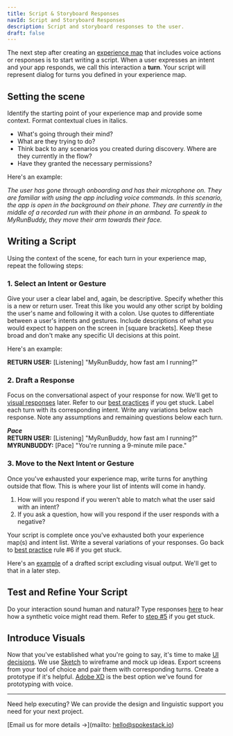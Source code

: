 ```yaml
---
title: Script & Storyboard Responses
navId: Script and Storyboard Responses
description: Script and storyboard responses to the user.
draft: false
---
```


The next step after creating an [experience map](/docs/Design/map-out-integration) that includes voice actions or responses is to start writing a script. When a user expresses an intent and your app responds, we call this interaction a **turn**. Your script will represent dialog for turns you defined in your experience map.

## Setting the scene

Identify the starting point of your experience map and provide some context. Format contextual clues in italics.

- What's going through their mind?
- What are they trying to do?
- Think back to any scenarios you created during discovery. Where are they currently in the flow?
- Have they granted the necessary permissions?

Here's an example:

_The user has gone through onboarding and has their microphone on. They are familiar with using the app including voice commands. In this scenario, the app is open in the background on their phone. They are currently in the middle of a recorded run with their phone in an armband. To speak to MyRunBuddy, they move their arm towards their face._

## Writing a Script

Using the context of the scene, for each turn in your experience map, repeat the following steps:

### 1. Select an Intent or Gesture

Give your user a clear label and, again, be descriptive. Specify whether this is a new or return user. Treat this like you would any other script by bolding the user's name and following it with a colon. Use quotes to differentiate between a user's intents and gestures. Include descriptions of what you would expect to happen on the screen in [square brackets]. Keep these broad and don't make any specific UI decisions at this point.

Here's an example:

**RETURN USER:** [Listening] "MyRunBuddy, how fast am I running?"

### 2. Draft a Response

Focus on the conversational aspect of your response for now. We'll get to [visual responses](/docs/Design/tips-for-designing-visual-output) later. Refer to our [best practices](/docs/Design/tips-for-writing-dialog) if you get stuck. Label each turn with its corresponding intent. Write any variations below each response. Note any assumptions and remaining questions below each turn.

**_Pace_**  
**RETURN USER:** [Listening] "MyRunBuddy, how fast am I running?"  
**MYRUNBUDDY:** [Pace] "You're running a 9-minute mile pace."

### 3. Move to the Next Intent or Gesture

Once you've exhausted your experience map, write turns for anything outside that flow. This is where your list of intents will come in handy.

1. How will you respond if you weren't able to match what the user said with an intent?
2. If you ask a question, how will you respond if the user responds with a negative?

Your script is complete once you've exhausted both your experience map(s) and intent list. Write a several variations of your responses. Go back to [best practice](/docs/Design/tips-for-writing-dialog) rule #6 if you get stuck.

Here's an [example](https://www.dropbox.com/scl/fi/0weo35v72i901bynq2j8o/MyRunBuddy-MVP-Return-User-PUBLIC.paper?dl=0&rlkey=mzwmhjl00xznfaxxxo17kjjz1) of a drafted script excluding visual output. We'll get to that in a later step.

## Test and Refine Your Script

Do your interaction sound human and natural? Type responses [here](https://labs.spokestack.io/) to hear how a synthetic voice might read them. Refer to [step #5](/docs/Design/tips-for-writing-dialog) if you get stuck.

## Introduce Visuals

Now that you've established what you're going to say, it's time to make [UI decisions](/docs/Design/tips-for-designing-visual-output). We use [Sketch](https://www.sketch.com/) to wireframe and mock up ideas. Export screens from your tool of choice and pair them with corresponding turns.
Create a prototype if it's helpful. [Adobe XD](https://www.adobe.com/products/xd.html) is the best option we've found for prototyping with voice.

---

Need help executing? We can provide the design and linguistic support you need for your next project.

[Email us for more details →](mailto: hello@spokestack.io)
